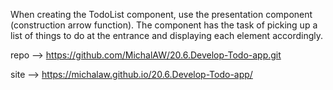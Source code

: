 When creating the TodoList component, use the presentation component (construction arrow function). The component has the task of picking up a list of things to do at the entrance and displaying each element accordingly.

repo --> https://github.com/MichalAW/20.6.Develop-Todo-app.git

site --> https://michalaw.github.io/20.6.Develop-Todo-app/